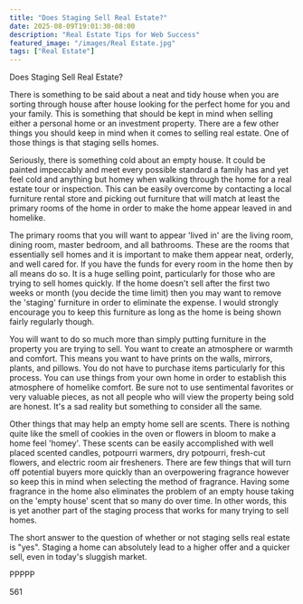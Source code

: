 ```yaml
---
title: "Does Staging Sell Real Estate?"
date: 2025-08-09T19:01:30-08:00
description: "Real Estate Tips for Web Success"
featured_image: "/images/Real Estate.jpg"
tags: ["Real Estate"]
---
```


Does Staging Sell Real Estate?

There is something to be said about a neat and tidy house when you are sorting through house after house looking for the perfect home for you and your family. This is something that should be kept in mind when selling either a personal home or an investment property. There are a few other things you should keep in mind when it comes to selling real estate. One of those things is that staging sells homes.

Seriously, there is something cold about an empty house. It could be painted impeccably and meet every possible standard a family has and yet feel cold and anything but homey when walking through the home for a real estate tour or inspection. This can be easily overcome by contacting a local furniture rental store and picking out furniture that will match at least the primary rooms of the home in order to make the home appear leaved in and homelike. 

The primary rooms that you will want to appear 'lived in' are the living room, dining room, master bedroom, and all bathrooms. These are the rooms that essentially sell homes and it is important to make them appear neat, orderly, and well cared for. If you have the funds for every room in the home then by all means do so. It is a huge selling point, particularly for those who are trying to sell homes quickly. If the home doesn't sell after the first two weeks or month (you decide the time limit) then you may want to remove the 'staging' furniture in order to eliminate the expense. I would strongly encourage you to keep this furniture as long as the home is being shown fairly regularly though.

You will want to do so much more than simply putting furniture in the property you are trying to sell. You want to create an atmosphere or warmth and comfort. This means you want to have prints on the walls, mirrors, plants, and pillows. You do not have to purchase items particularly for this process. You can use things from your own home in order to establish this atmosphere of homelike comfort. Be sure not to use sentimental favorites or very valuable pieces, as not all people who will view the property being sold are honest. It's a sad reality but something to consider all the same.


Other things that may help an empty home sell are scents. There is nothing quite like the smell of cookies in the oven or flowers in bloom to make a home feel 'homey'. These scents can be easily accomplished with well placed scented candles, potpourri warmers, dry potpourri, fresh-cut flowers, and electric room air fresheners. There are few things that will turn off potential buyers more quickly than an overpowering fragrance however so keep this in mind when selecting the method of fragrance. Having some fragrance in the home also eliminates the problem of an empty house taking on the 'empty house' scent that so many do over time. In other words, this is yet another part of the staging process that works for many trying to sell homes.

The short answer to the question of whether or not staging sells real estate is "yes". Staging a home can absolutely lead to a higher offer and a quicker sell, even in today's sluggish market. 

PPPPP

561



